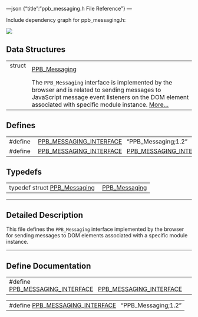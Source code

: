 —json {“title”:“ppb\_messaging.h File Reference”} —

Include dependency graph for ppb\_messaging.h:

![](/docs/native-client/pepper_beta/c/ppb__messaging_8h__incl.png)

Data Structures
---------------

<table><tbody><tr class="odd"><td style="text-align: right;">struct  </td><td><a href="/docs/native-client/pepper_beta/c/struct_p_p_b___messaging__1__2/" class="el">PPB_Messaging</a></td></tr><tr class="even"><td style="text-align: right;"> </td><td>The <code>PPB_Messaging</code> interface is implemented by the browser and is related to sending messages to JavaScript message event listeners on the DOM element associated with specific module instance. <a href="/docs/native-client/pepper_beta/c/struct_p_p_b___messaging__1__2#details">More…</a><br />
</td></tr></tbody></table>

Defines
-------

<table><tbody><tr class="odd"><td style="text-align: right;">#define </td><td><a href="/docs/native-client/pepper_beta/c/ppb__messaging_8h#a233f5c34216429569a62f30b7210e816" class="el">PPB_MESSAGING_INTERFACE</a>   “PPB_Messaging;1.2”</td></tr><tr class="even"><td style="text-align: right;">#define </td><td><a href="/docs/native-client/pepper_beta/c/ppb__messaging_8h#a558ca32dad39a710cd217aaa09921d92" class="el">PPB_MESSAGING_INTERFACE</a>   <a href="/docs/native-client/pepper_beta/c/ppb__messaging_8h#a233f5c34216429569a62f30b7210e816" class="el">PPB_MESSAGING_INTERFACE</a></td></tr></tbody></table>

Typedefs
--------

<table><tbody><tr class="odd"><td style="text-align: right;">typedef struct <a href="/docs/native-client/pepper_beta/c/struct_p_p_b___messaging__1__2/" class="el">PPB_Messaging</a> </td><td><a href="/docs/native-client/pepper_beta/c/group___interfaces#ga7c131b984dbee94c139087fd526ab384" class="el">PPB_Messaging</a></td></tr></tbody></table>

------------------------------------------------------------------------

<span id="details" class="anchor" style="margin: 0;"></span>

Detailed Description
--------------------

This file defines the `PPB_Messaging` interface implemented by the browser for sending messages to DOM elements associated with a specific module instance.

------------------------------------------------------------------------

Define Documentation
--------------------

<span id="a558ca32dad39a710cd217aaa09921d92" class="anchor" style="margin: 0;"></span>

<table><tbody><tr class="odd"><td>#define <a href="/docs/native-client/pepper_beta/c/ppb__messaging_8h#a558ca32dad39a710cd217aaa09921d92" class="el">PPB_MESSAGING_INTERFACE</a>   <a href="/docs/native-client/pepper_beta/c/ppb__messaging_8h#a233f5c34216429569a62f30b7210e816" class="el">PPB_MESSAGING_INTERFACE</a></td></tr></tbody></table>

<span id="a233f5c34216429569a62f30b7210e816" class="anchor" style="margin: 0;"></span>

<table><tbody><tr class="odd"><td>#define <a href="/docs/native-client/pepper_beta/c/ppb__messaging_8h#a233f5c34216429569a62f30b7210e816" class="el">PPB_MESSAGING_INTERFACE</a>   “PPB_Messaging;1.2”</td></tr></tbody></table>
